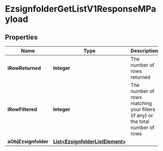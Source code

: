 

# EzsignfolderGetListV1ResponseMPayload

## Properties

Name | Type | Description | Notes
------------ | ------------- | ------------- | -------------
**iRowReturned** | **Integer** | The number of rows returned | 
**iRowFiltered** | **Integer** | The number of rows matching your filters (if any) or the total number of rows | 
**aObjEzsignfolder** | [**List&lt;EzsignfolderListElement&gt;**](EzsignfolderListElement.md) |  | 




